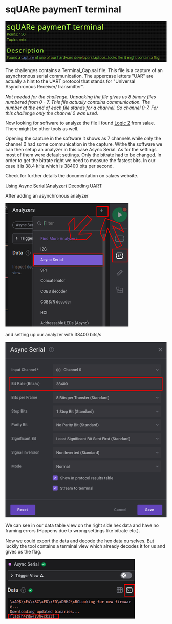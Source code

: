# sqUARe paymenT terminal

![Challenge Description](https://raw.githubusercontent.com/acoozi/CTF-Writeups/main/SquareCTF2022/ressources/square_payment_terminal_description-0.png)

The challenges contains a Terminal_Cap.sal file. This file is a capture of an asynchronous serial communication. The uppercase letters "UAR" are actually a hint to
the UART protocol that stands for "Universal Asynchronous Receiver/Transmitter".

*Not needed for the challenge. Unpacking the file gives us 8 binary files numbered from 0 - 7. This file actually contains communication. The number at the end of each
file stands for a channel. So channel 0-7. For this challenge only the channel 0 was used.*

Now looking for software to analyze the file I found [Logic 2](https://www.saleae.com/downloads/) from salae. There might be other tools as well.

Opening the capture in the software it shows as 7 channels while only the channel 0 had some communication in the capture. Withe the software we can then setup an analyzer
in this case Async Serial. As for the settings most of them were default settings. Only the bitrate had to be changed. In order to get the bitrate right we need to
measure the fastest bits. In our case it is 38.4 kHz which is 38400 bits per second.

Check for further details the documentation on salaes website.

[Using Async Serial(Analyzer)](https://support.saleae.com/protocol-analyzers/analyzer-user-guides/using-async-serial)
[Decoding UART](https://support.saleae.com/protocol-analyzers/analyzer-user-guides/using-async-serial/decode-uart)


After adding an asynchronous analyzer

![Adding Analyzer](https://raw.githubusercontent.com/acoozi/CTF-Writeups/main/SquareCTF2022/ressources/uart-0.png)

and setting up our analyzer with 38400 bits/s

![Setup Analyzer](https://github.com/acoozi/CTF-Writeups/blob/main/SquareCTF2022/ressources/uart2-0.png)

We can see in our data table view on the right side hex data and have no framing errors (Happens due to wrong settings like bitrate etc.).

Now we could export the data and decode the hex data ourselves. But luckily the tool contains a terminal view which already decodes it for us and gives us the flag.

![Terminal View & Flag](https://raw.githubusercontent.com/acoozi/CTF-Writeups/main/SquareCTF2022/ressources/uart4-0.png)




